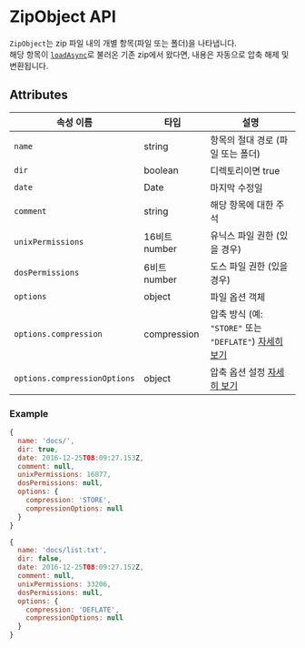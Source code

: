# ZipObject API

`ZipObject`는 zip 파일 내의 개별 항목(파일 또는 폴더)을 나타냅니다.\
해당 항목이 [`loadAsync`]({{site.baseurl}}/documentation/api_jszip/load_async.html)로 불러온 기존 zip에서 왔다면, 내용은 자동으로 압축 해제 및 변환됩니다.

## Attributes

| 속성 이름                    | 타입          | 설명                                                                                                              |
| ---------------------------- | ------------- | ----------------------------------------------------------------------------------------------------------------- |
| `name`                       | string        | 항목의 절대 경로 (파일 또는 폴더)                                                                                 |
| `dir`                        | boolean       | 디렉토리이면 true                                                                                                 |
| `date`                       | Date          | 마지막 수정일                                                                                                     |
| `comment`                    | string        | 해당 항목에 대한 주석                                                                                             |
| `unixPermissions`            | 16비트 number | 유닉스 파일 권한 (있을 경우)                                                                                      |
| `dosPermissions`             | 6비트 number  | 도스 파일 권한 (있을 경우)                                                                                        |
| `options`                    | object        | 파일 옵션 객체                                                                                                    |
| `options.compression`        | compression   | 압축 방식 (예: `"STORE"` 또는 `"DEFLATE"`) [자세히 보기]({{site.baseurl}}/documentation/api_jszip/file_data.html) |
| `options.compressionOptions` | object        | 압축 옵션 설정 [자세히 보기]({{site.baseurl}}/documentation/api_jszip/file_data.html)                             |

### Example

```js
{
  name: 'docs/',
  dir: true,
  date: 2016-12-25T08:09:27.153Z,
  comment: null,
  unixPermissions: 16877,
  dosPermissions: null,
  options: {
    compression: 'STORE',
    compressionOptions: null
  }
}
```

```js
{
  name: 'docs/list.txt',
  dir: false,
  date: 2016-12-25T08:09:27.152Z,
  comment: null,
  unixPermissions: 33206,
  dosPermissions: null,
  options: {
    compression: 'DEFLATE',
    compressionOptions: null
  }
}
```
